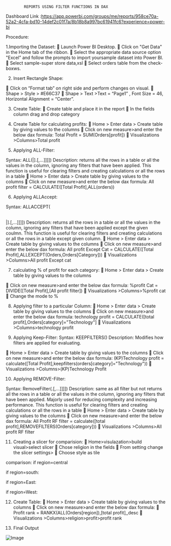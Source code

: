             REPORTS USING FILTER FUNCTIONS IN DAX



Dashboard Link :https://app.powerbi.com/groups/me/reports/958ce70a-52a2-4cfa-bd10-14def2c01f7a/8b18b8a997bc61941fc6?experience=power-bi



Procedure:

1.Importing the Dataset:
	Launch Power BI Desktop.
	Click on "Get Data" in the Home tab of the ribbon.
	Select the appropriate data source option "Excel” and follow the prompts to import yoursample dataset into Power BI.
	Select sample-super store data,xsl
	Select orders table from the check-boxws.

2.	Insert Rectangle Shape:




	Click on “Format tab” on right side and perform changes on visual.
	Shape > Style > #E66C37
	Shape > Text >Text = “Page1” , Font Size = 46, Horizontal Alignment = “Center”.
 


3.	Create Table:
	Create table and place it in the report
	In the fields column drag and drop category

4.	Create Table for calculating profits:
	Home > Enter data > Create table by giving values to the columns
	Click on new measure>and enter the below dax formula:
Total Profit = SUM(Orders[profit])
	Visualizations >Columns>Total profit


5.	Applying ALL-Filter:

Syntax: ALL(<table>|<column>].<column>[,…]]]])
Description: returns all the rows in a table or all the values in the column, ignoring any filters that have been applied. This function is useful for clearing filters and creating calculations or all the rows in a table
	Home > Enter data > Create table by giving values to the columns
	Click on new measure>and enter the below dax formula:
All profit filter = CALCULATE([Total Profit],ALL(orders))
 


6.	Applying ALLAccept:

Syntax: ALLACCEPT(<table>|<column>].<column>[,…]]]])
Description: returns all the rows in a table or all the values in the column, ignoring any filters that have been applied except the given coulmn. This function is useful for clearing filters and creating calculations or all the rows in a table except given column.
	Home > Enter data > Create table by giving values to the columns
	Click on new measure>and enter the below dax formula:
All profit Except Cat = CALCULATE([Total Profit],ALLEXCEPT(Orders,Orders[Category]))
	Visualizations >Columns>All profit Except cat




7.	calculating % of profit for each category:
	Home > Enter data > Create table by giving values to the columns

	Click on new measure>and enter the below dax formula:
%profit Cat = DIVIDE([Total Profit],[All profit filter])
	Visualizations >Columns>%profit cat
	Change the mode to %



8.	Applying filter to a particular Column:
	Home > Enter data > Create table by giving values to the columns
	Click on new measure>and enter the below dax formula:
technology profit = CALCULATE([total profit],Orders[category]="Technology"]
	Visualizations >Columns>technology profit
 


9.	Applying Keep-Filter:
Syntax: KEEPFILTERS(<Expression>)
Description: Modifies how filters are applied for evaluating.

	Home > Enter data > Create table by giving values to the columns
	Click on new measure>and enter the below dax formula:
(KP)Technology profit = calculate([Total Profit],keepfilters(orders[category]="Technology"))
	Visualizations >Columns>(KP)Technology Profit

10.	Applying REMOVE-Filter:

Syntax: RemoveFilter(.<column>[,…]]]])
Description: same as all filter but not returns all the rows in a table or all the values in the column, ignoring any filters that have been applied. Majorly used for reducing complexity and increasing performance. This function is useful for clearing filters and creating calculations or all the rows in a table
	Home > Enter data > Create table by giving values to the columns
	Click on new measure>and enter the below dax formula:
All Profit RF filter = calculate([total profit],REMOVEFILTERS(Orders[category]))
	Visualizations >Columns>All profit RF filter
 

11.	Creating a slicer for comparision:
	Home>visulazation>build visual>select slicer
	Chose religion in the fields
	From setting change the slicer settings>
	Choose style as tile



comparison:
if region=central


if region=south:
 

if region=East:


if region=West:

12.	Create Table:
	Home > Enter data > Create table by giving values to the columns
	Click on new measure>and enter the below dax formula:
	Profit rank = RANKX(ALL(Orders[region]),[total profit],,desc
	Visualizations >Columns>religion>profit>profit rank

 
13. Final Output


![Image](https://github.com/user-attachments/assets/5669a6de-a9f8-4787-ac9a-994ab30b22ca)
